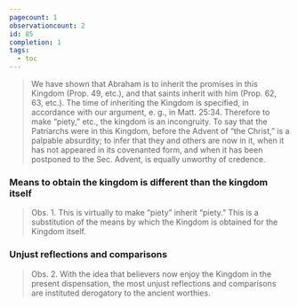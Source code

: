 ```yaml
---
pagecount: 1
observationcount: 2
id: 85
completion: 1
tags:
  - toc
---
```

>We have shown that Abraham is to inherit the promises in this Kingdom (Prop. 49, etc.), and that saints inherit with him (Prop. 62, 63, etc.). The time of inheriting the Kingdom is specified, in accordance with our argument, e. g., in Matt. 25:34. Therefore to make “piety,” etc., the kingdom is an incongruity. To say that the Patriarchs were in this Kingdom, before the Advent of “the Christ,” is a palpable absurdity; to infer that they and others are now in it, when it has not appeared in its covenanted form, and when it has been postponed to the Sec. Advent, is equally unworthy of credence.
### Means to obtain the kingdom is different than the kingdom itself
>Obs. 1. This is virtually to make “piety” inherit “piety.” This is a substitution of the means by which the Kingdom is obtained for the Kingdom itself.
### Unjust reflections and comparisons
>Obs. 2. With the idea that believers now enjoy the Kingdom in the present dispensation, the most unjust reflections and comparisons are instituted derogatory to the ancient worthies.